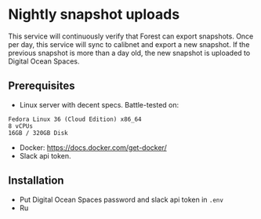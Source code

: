 # Nightly snapshot uploads

This service will continuously verify that Forest can export snapshots. Once per
day, this service will sync to calibnet and export a new snapshot. If the
previous snapshot is more than a day old, the new snapshot is uploaded to
Digital Ocean Spaces.

## Prerequisites
* Linux server with decent specs. Battle-tested on:
```
Fedora Linux 36 (Cloud Edition) x86_64
8 vCPUs
16GB / 320GB Disk
```
* Docker: https://docs.docker.com/get-docker/
* Slack api token.

## Installation
* Put Digital Ocean Spaces password and slack api token in `.env`
* Ru
